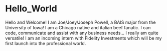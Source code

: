 # Hello_World
Hello and Welcome! I am Joe/Joey/Joseph Powell, a BAIS major from the University of Iowa! I am a Chicago native and italian beef fanatic. I can code, communicate and assist with any business needs... I really am quite versatile! I am an incoming intern with Fidelity Investments which will be my first launch into the professional world.
